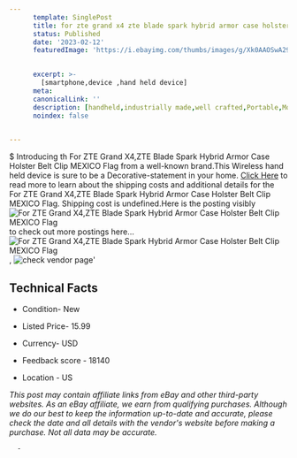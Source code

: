```yaml
---
      template: SinglePost
      title: for zte grand x4 zte blade spark hybrid armor case holster belt clip mexico flag
      status: Published
      date: '2023-02-12'
      featuredImage: 'https://i.ebayimg.com/thumbs/images/g/Xk0AAOSwA29Y5Vy1/s-l225.jpg'
       

      excerpt: >-
        [smartphone,device ,hand held device]
      meta:
      canonicalLink: ''
      description: [handheld,industrially made,well crafted,Portable,Mobile,Compact,Convenient,Lightweight,Maneuverable,Man-portable,Miniature,Carriable,Hand-held,Light,Holdable,Transportable,Mobile device,Pocket-sized,On-the-go,Wireless,Cordless,Compact size,Convenient size, smartphone,device ,hand held device]
      noindex: false
      

---
```

$
      Introducing th For ZTE Grand X4,ZTE Blade Spark Hybrid Armor Case Holster Belt Clip MEXICO Flag from a well-known brand.This Wireless hand held device is sure to be a Decorative-statement in your home. [Click Here](https://www.ebay.com/itm/122433117192?hash=item1c81951c08%3Ag%3AXk0AAOSwA29Y5Vy1&mkevt=1&mkcid=1&mkrid=711-53200-19255-0&campid=%253CePNCampaignId%253E&customid=%253CreferenceId%253E&toolid=10049) to read more to learn about the shipping costs and additional details for the For ZTE Grand X4,ZTE Blade Spark Hybrid Armor Case Holster Belt Clip MEXICO Flag. Shipping cost is undefined.Here is the posting visibly ![For ZTE Grand X4,ZTE Blade Spark Hybrid Armor Case Holster Belt Clip MEXICO Flag](https://i.ebayimg.com/thumbs/images/g/Xk0AAOSwA29Y5Vy1/s-l225.jpg) to check out more postings here... ![For ZTE Grand X4,ZTE Blade Spark Hybrid Armor Case Holster Belt Clip MEXICO Flag](https://i.ebayimg.com/images/g/Xk0AAOSwA29Y5Vy1/s-l1600.jpg), ![check vendor page](https://origin-galleryplus.ebayimg.com/ws/web/122433117192_2_0_1/225x225.jpg,https://origin-galleryplus.ebayimg.com/ws/web/122433117192_3_0_1/225x225.jpg)'

      

 ## Technical Facts 



     
      

 - Condition- New 


      

 - Listed Price- 15.99 


      

 - Currency- USD 


      

 - Feedback score - 18140 


      

 - Location - US 


      
      

 *_This post may contain affiliate links from eBay and other third-party websites. As an eBay affiliate, we earn from qualifying purchases. Although we do our best to keep the information up-to-date and accurate, please check the date and all details with the vendor's website before making a purchase. Not all data may be accurate._*




      -
